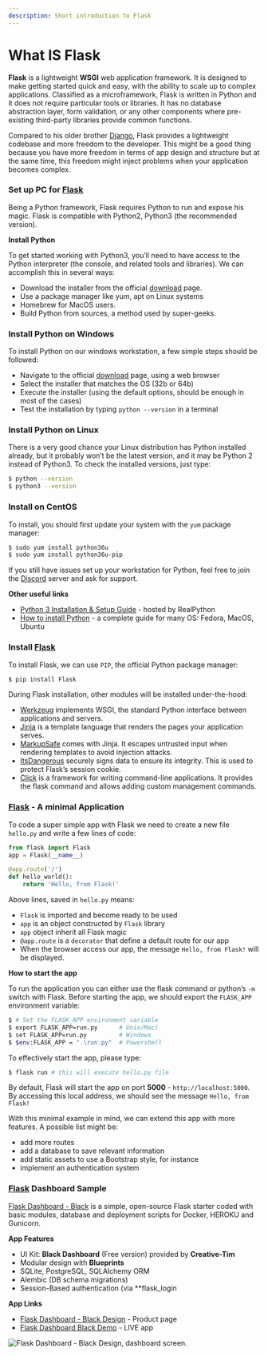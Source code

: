```yaml
---
description: Short introduction to Flask
---
```


# What IS Flask

**Flask** is a lightweight **WSGI** web application framework. It is designed to make getting started quick and easy, with the ability to scale up to complex applications. Classified as a microframework, Flask is written in Python and it does not require particular tools or libraries. It has no database abstraction layer, form validation, or any other components where pre-existing third-party libraries provide common functions.

Compared to his older brother [Django](https://www.djangoproject.com/), Flask provides a lightweight codebase and more freedom to the developer. This might be a good thing because you have more freedom in terms of app design and structure but at the same time, this freedom might inject problems when your application becomes complex.



### Set up PC for [Flask](https://palletsprojects.com/p/flask/)

Being a Python framework, Flask requires Python to run and expose his magic. Flask is compatible with Python2, Python3 (the recommended version).

**Install Python**

To get started working with Python3, you’ll need to have access to the Python interpreter (the console, and related tools and libraries). We can accomplish this in several ways:

* Download the installer from the official [download](https://www.python.org/downloads/) page.
* Use a package manager like yum, apt on Linux systems
* Homebrew for MacOS users.
* Build Python from sources, a method used by super-geeks.

### Install Python on Windows

To install Python on our windows workstation, a few simple steps should be followed:

* Navigate to the official [download](https://www.python.org/downloads/) page, using a web browser
* Select the installer that matches the OS (32b or 64b)
* Execute the installer (using the default options, should be enough in most of the cases)
* Test the installation by typing `python --version` in a terminal

### Install Python on Linux

There is a very good chance your Linux distribution has Python installed already, but it probably won’t be the latest version, and it may be Python 2 instead of Python3. To check the installed versions, just type:

```bash
$ python --version
$ python3 --version
```

### Install on CentOS

To install, you should first update your system with the `yum` package manager:

```bash
$ sudo yum install python36u
$ sudo yum install python36u-pip
```

If you still have issues set up your workstation for Python, feel free to join the [Discord](https://discord.gg/fZC6hup) server and ask for support.

**Other useful links**

* [Python 3 Installation & Setup Guide](https://realpython.com/installing-python/) - hosted by RealPython
* [How to install Python](https://realpython.com/installing-python/) - a complete guide for many OS: Fedora, MacOS, Ubuntu



### Install [Flask](https://palletsprojects.com/p/flask/)

To install Flask, we can use `PIP`, the official Python package manager:

```bash
$ pip install Flask
```

During Flask installation, other modules will be installed under-the-hood:

* [Werkzeug](https://palletsprojects.com/p/werkzeug/) implements WSGI, the standard Python interface between applications and servers.
* [Jinja](https://palletsprojects.com/p/jinja/) is a template language that renders the pages your application serves.
* [MarkupSafe](https://palletsprojects.com/p/markupsafe/) comes with Jinja. It escapes untrusted input when rendering templates to avoid injection attacks.
* [ItsDangerous](https://palletsprojects.com/p/itsdangerous/) securely signs data to ensure its integrity. This is used to protect Flask’s session cookie.
* [Click](https://palletsprojects.com/p/click/) is a framework for writing command-line applications. It provides the flask command and allows adding custom management commands.



### [Flask](https://palletsprojects.com/p/flask/) - A minimal Application

To code a super simple app with Flask we need to create a new file `hello.py` and write a few lines of code:

```python
from flask import Flask
app = Flask(__name__)

@app.route('/')
def hello_world():
    return 'Hello, from Flask!'
```

Above lines, saved in `hello.py` means:

* `Flask` is imported and become ready to be used&#x20;
* `app` is an object constructed by `Flask` library
* `app` object inherit all Flask magic
* `@app.route` is a `decorator` that define a default route for our app
* When the browser access our app, the message `Hello, from Flask!` will be displayed.

**How to start the app**

To run the application you can either use the flask command or python’s `-m` switch with Flask. Before starting the app, we should export the `FLASK_APP` environment variable:

```bash
$ # Set the FLASK_APP environment variable
$ export FLASK_APP=run.py      # Unix/Mac)
$ set FLASK_APP=run.py         # Windows
$ $env:FLASK_APP = ".\run.py"  # Powershell
```

To effectively start the app, please type:

```bash
$ flask run # this will execute hello.py file
```

By default, Flask will start the app on port **5000** - `http://localhost:5000`. By accessing this local address, we should see the message `Hello, from Flask!`

With this minimal example in mind, we can extend this app with more features. A possible list might be:

* add more routes
* add a database to save relevant information&#x20;
* add static assets to use a Bootstrap style, for instance
* implement an authentication system&#x20;



### [Flask](https://palletsprojects.com/p/flask/) Dashboard Sample

[Flask Dashboard - Black](https://appseed.us/admin-dashboards/flask-dashboard-black) is a simple, open-source Flask starter coded with basic modules, database and deployment scripts for Docker, HEROKU and Gunicorn.

**App Features**

* UI Kit: **Black Dashboard** (Free version) provided by **Creative-Tim**
* Modular design with **Blueprints**
* SQLite, PostgreSQL, SQLAlchemy ORM
* Alembic (DB schema migrations)
* Session-Based authentication (via \*\*flask\_login

**App Links**

* [Flask Dashboard - Black Design](https://appseed.us/admin-dashboards/flask-dashboard-black) - Product page
* [Flask Dashboard Black Demo](https://flask-dashboard-black.appseed.us/) - LIVE app

![Flask Dashboard - Black Design, dashboard screen.](https://raw.githubusercontent.com/app-generator/flask-black-dashboard/master/media/flask-black-dashboard-screen.png)
